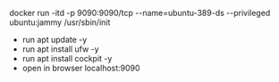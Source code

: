 
docker run -itd -p 9090:9090/tcp --name=ubuntu-389-ds --privileged ubuntu:jammy /usr/sbin/init

- run apt update -y
- run apt install ufw -y
- run apt install cockpit -y
- open in browser localhost:9090